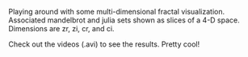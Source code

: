 Playing around with some multi-dimensional fractal visualization. Associated mandelbrot and julia sets shown as slices of a 4-D space. Dimensions are zr, zi, cr, and ci. 

Check out the videos (.avi) to see the results. Pretty cool!